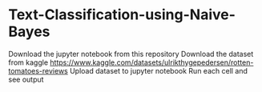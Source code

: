 # Text-Classification-using-Naive-Bayes

Download the jupyter notebook from this repository
Download the dataset from kaggle https://www.kaggle.com/datasets/ulrikthygepedersen/rotten-tomatoes-reviews
Upload dataset to jupyter notebook
Run each cell and see output
